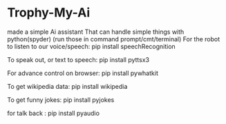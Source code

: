 # Trophy-My-Ai
made a simple Ai assistant That can handle simple things with python(spyder)
(run those in command prompt/cmt/terminal) For the robot to listen to our voice/speech: pip install speechRecognition

To speak out, or text to speech: pip install pyttsx3

For advance control on browser: pip install pywhatkit

To get wikipedia data: pip install wikipedia

To get funny jokes: pip install pyjokes

for talk back : pip install pyaudio
